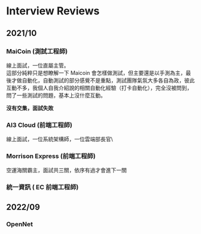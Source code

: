 # Interview Reviews

## 2021/10

### MaiCoin (測試工程師)

線上面試，一位直屬主管。\
這部分純粹只是想瞭解一下 Maicoin 會怎樣做測試，但主要還是以手測為主，最後才做自動化，自動測試的部分感覺不是重點，測試團隊氣氛大多各自為政，彼此互動不多，我個人自我介紹說的相關自動化經驗（打卡自動化），完全沒被問到，問了一些測試的問題，基本上沒什麼互動。

**沒有交集，面試失敗**

### AI3 Cloud (前端工程師)

線上面試，一位系統架構師，一位雲端部長官\


### Morrison Express (前端工程師)

空運海關霸主，面試共三關，依序有過才會進下一關

### 統一資訊 ( EC 前端工程師)

## 2022/09

### OpenNet

